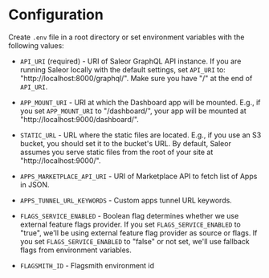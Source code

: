 # Configuration

Create `.env` file in a root directory or set environment variables with the following values:

- `API_URI` (required) - URI of Saleor GraphQL API instance.
  If you are running Saleor locally with the default settings, set `API_URI` to: "http://localhost:8000/graphql/".
  Make sure you have "/" at the end of `API_URI`.

- `APP_MOUNT_URI` - URI at which the Dashboard app will be mounted.
  E.g., if you set `APP_MOUNT_URI` to "/dashboard/", your app will be mounted at "http://localhost:9000/dashboard/".

- `STATIC_URL` - URL where the static files are located.
  E.g., if you use an S3 bucket, you should set it to the bucket's URL. By default, Saleor assumes you serve static files from the root of your site at "http://localhost:9000/".

- `APPS_MARKETPLACE_API_URI` - URI of Marketplace API to fetch list of Apps in JSON.

- `APPS_TUNNEL_URL_KEYWORDS` - Custom apps tunnel URL keywords.

- `FLAGS_SERVICE_ENABLED` - Boolean flag determines whether we use external feature flags provider.
  If you set `FLAGS_SERVICE_ENABLED` to "true", we'll be using external feature flag provider as source or flags.
  If you set `FLAGS_SERVICE_ENABLED` to "false" or not set, we'll use fallback flags from environment variables.

- `FLAGSMITH_ID` - Flagsmith environment id
